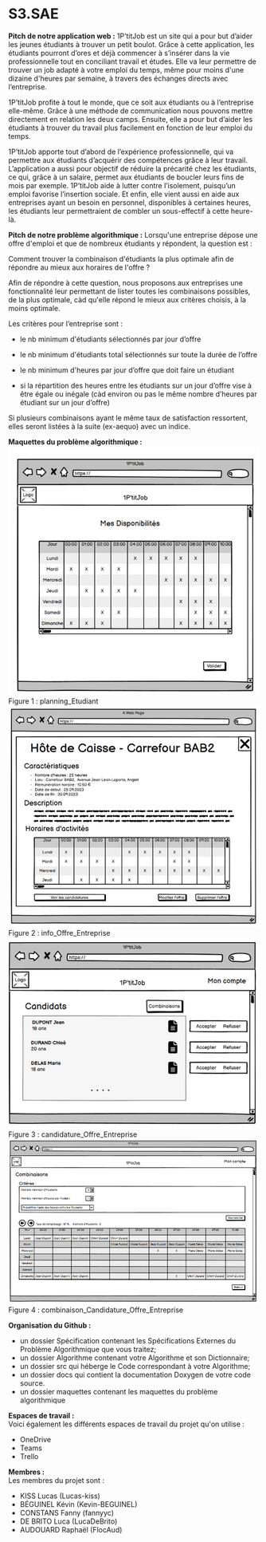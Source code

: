 # S3.SAE

**Pitch de notre application web :**
1P’titJob est un site qui a pour but d’aider les jeunes étudiants à trouver un petit boulot. Grâce à cette application, les étudiants pourront d’ores et déjà commencer à s’insérer dans la vie professionnelle tout en conciliant travail et études. Elle va leur permettre de trouver un job adapté à votre emploi du temps, même pour moins d'une dizaine d'heures par semaine, à travers des échanges directs avec l’entreprise. 

1P’titJob profite à tout le monde, que ce soit aux étudiants ou à l’entreprise elle-même. Grâce à une méthode de communication nous pouvons mettre directement en relation les deux camps. Ensuite, elle a pour but d’aider les étudiants à trouver du travail plus facilement en fonction de leur emploi du temps. 

1P’titJob apporte tout d’abord de l’expérience professionnelle, qui va permettre aux étudiants d’acquérir des compétences grâce à leur travail. L’application a aussi pour objectif de réduire la précarité chez les étudiants, ce qui, grâce à un salaire, permet aux étudiants de boucler leurs fins de mois par exemple. 1P’titJob aide à lutter contre l’isolement, puisqu’un emploi favorise l’insertion sociale. Et enfin, elle vient aussi en aide aux entreprises ayant un besoin en personnel, disponibles à certaines heures, les étudiants leur permettraient de combler un sous-effectif à cette heure-là. 


**Pitch de notre problème algorithmique :**
Lorsqu'une entreprise dépose une offre d'emploi et que de nombreux étudiants y répondent, la question est : 

Comment trouver la combinaison d'étudiants la plus optimale afin de répondre au mieux aux horaires de l'offre ? 

Afin de répondre à cette question, nous proposons aux entreprises une fonctionnalité leur permettant de lister toutes les combinaisons possibles, de la plus optimale, càd qu'elle répond le mieux aux critères choisis, à la moins optimale. 

Les critères pour l’entreprise sont : 

- le nb minimum d'étudiants sélectionnés par jour d’offre 

- le nb minimum d'étudiants total sélectionnés sur toute la durée de l’offre 

- le nb minimum d'heures par jour d’offre que doit faire un étudiant 

- si la répartition des heures entre les étudiants sur un jour d’offre vise à être égale ou inégale (càd environ ou pas le même nombre d’heures par étudiant sur un jour d’offre) 

Si plusieurs combinaisons ayant le même taux de satisfaction ressortent, elles seront listées à la suite (ex-aequo) avec un indice. 

**Maquettes du problème algorithmique :**  
![planning_Etudiant](maquettes/planning_Etudiant.PNG)  
Figure 1 : planning_Etudiant  
![info_Offre_Entreprise](maquettes/info_Offre_Entreprise.PNG)  
Figure 2 : info_Offre_Entreprise  
![candidature_Offre_Entreprise](maquettes/candidature_Offre_Entreprise.PNG)  
Figure 3 : candidature_Offre_Entreprise  
![combinaison_Candidature_Offre_Entreprise](maquettes/combinaison_Candidature_Offre_Entreprise.PNG)  
Figure 4 : combinaison_Candidature_Offre_Entreprise  


**Organisation du Github :** 
- un dossier Spécification contenant les Spécifications Externes du Problème Algorithmique que vous traitez;
- un dossier Algorithme contenant votre Algorithme et son Dictionnaire;
- un dossier src qui héberge le Code correspondant à votre Algorithme;
- un dossier docs qui contient la documentation Doxygen de votre code source.
- un dossier maquettes contenant les maquettes du problème algorithmique


**Espaces de travail :**  
Voici également les différents espaces de travail du projet qu'on utilise :
  - OneDrive 
  - Teams
  - Trello

**Membres :**  
Les membres du projet sont :
  - KISS Lucas (Lucas-kiss)
  - BÉGUINEL Kévin (Kevin-BEGUINEL)
  - CONSTANS Fanny (fannyyc)
  - DE BRITO Luca (LucaDeBrito)
  - AUDOUARD Raphaël (FlocAud)